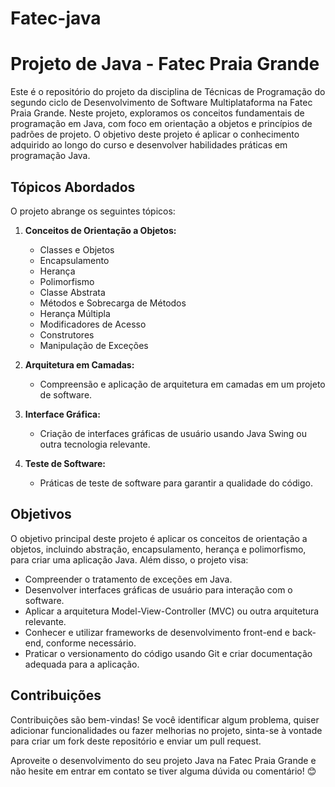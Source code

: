 # Fatec-java
# Projeto de Java - Fatec Praia Grande

Este é o repositório do projeto da disciplina de Técnicas de Programação do segundo ciclo de Desenvolvimento de Software Multiplataforma na Fatec Praia Grande. Neste projeto, exploramos os conceitos fundamentais de programação em Java, com foco em orientação a objetos e princípios de padrões de projeto. O objetivo deste projeto é aplicar o conhecimento adquirido ao longo do curso e desenvolver habilidades práticas em programação Java.

## Tópicos Abordados

O projeto abrange os seguintes tópicos:

1. **Conceitos de Orientação a Objetos:**
   - Classes e Objetos
   - Encapsulamento
   - Herança
   - Polimorfismo
   - Classe Abstrata
   - Métodos e Sobrecarga de Métodos
   - Herança Múltipla
   - Modificadores de Acesso
   - Construtores
   - Manipulação de Exceções

2. **Arquitetura em Camadas:**
   - Compreensão e aplicação de arquitetura em camadas em um projeto de software.

3. **Interface Gráfica:**
   - Criação de interfaces gráficas de usuário usando Java Swing ou outra tecnologia relevante.

4. **Teste de Software:**
   - Práticas de teste de software para garantir a qualidade do código.

## Objetivos

O objetivo principal deste projeto é aplicar os conceitos de orientação a objetos, incluindo abstração, encapsulamento, herança e polimorfismo, para criar uma aplicação Java. Além disso, o projeto visa:

- Compreender o tratamento de exceções em Java.
- Desenvolver interfaces gráficas de usuário para interação com o software.
- Aplicar a arquitetura Model-View-Controller (MVC) ou outra arquitetura relevante.
- Conhecer e utilizar frameworks de desenvolvimento front-end e back-end, conforme necessário.
- Praticar o versionamento do código usando Git e criar documentação adequada para a aplicação.


## Contribuições

Contribuições são bem-vindas! Se você identificar algum problema, quiser adicionar funcionalidades ou fazer melhorias no projeto, sinta-se à vontade para criar um fork deste repositório e enviar um pull request.


Aproveite o desenvolvimento do seu projeto Java na Fatec Praia Grande e não hesite em entrar em contato se tiver alguma dúvida ou comentário! 😊
